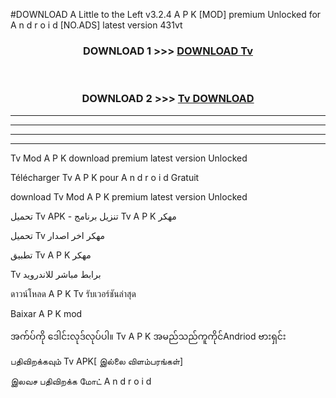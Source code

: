 #DOWNLOAD A Little to the Left v3.2.4 A P K [MOD] premium Unlocked for A n d r o i d [NO.ADS] latest version 431vt 



<div align="center">

<h3>DOWNLOAD 1 >>> <a href="https://downloadmod1.web.app/?judul=Tv ">DOWNLOAD Tv </a></h3><br>

<h3>DOWNLOAD 2 >>> <a href="https://downloadmod1.web.app/?judul=Tv ">Tv  DOWNLOAD </a></h3>

</div>


----------------------------------------------------------

----------------------------------------------------------

----------------------------------------------------------

----------------------------------------------------------


Tv  Mod A P K download premium latest version Unlocked

Télécharger Tv  A P K pour A n d r o i d Gratuit

download Tv  Mod A P K premium latest version Unlocked

تحميل Tv  APK - تنزيل برنامج Tv  A P K مهكر

تحميل Tv  مهكر اخر اصدار

تطبيق Tv  A P K مهكر

Tv  برابط مباشر للاندرويد

ดาวน์โหลด A P K Tv  รับเวอร์ชันล่าสุด

Baixar A P K mod

အက်ပ်ကို ဒေါင်းလုဒ်လုပ်ပါ။ Tv  A P K အမည်သည်ကူကိုင်Andriod ဗားရှင်း

பதிவிறக்கவும் Tv  APK[ இல்லை விளம்பரங்கள்] 
 
இலவச பதிவிறக்க மோட் A n d r o i d



